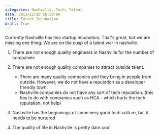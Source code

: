 ```yaml
---
categories: Nashville, Tech, Talent
date: 2011/12/26 16:30:00
title: Talent Incubation
draft: True
---
```


Currently Nashville has two startup incubators. That's great, but we are missing one thing. We are on the cusp
of a talent war in nashville. 

1. There are not enough quality engineers in Nashville for the number of companies

2. There are not enough quality companies to attract outside talent.
    - There are many quality companies and they bring in people from outside. However, we do not
      have a reputation as a developer friendly town.
    - Nashville companies do not have any sort of tech reputation.
        (this has to do with companies such as HCA - which hurts the tech reputation, not help)

3. Nashville has the beginnings of some very good tech culture, but it needs to be nurtured

4. The quality of life in Nashville is pretty darn cool

